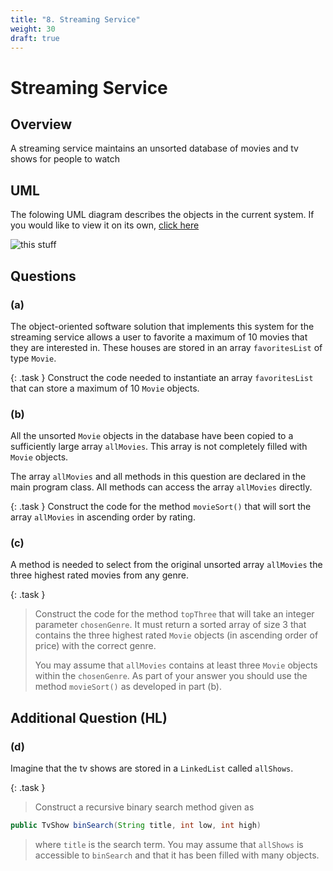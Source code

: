 ```yaml
---
title: "8. Streaming Service"
weight: 30
draft: true
---
```


# Streaming Service


## Overview
A streaming service maintains an unsorted database of movies and tv shows for people to watch

## UML

The folowing UML diagram describes the objects in the current system. If you would like to view it on its own, [click here](https://lucid.app/publicSegments/view/f1bf88d1-0042-4679-af20-52acae135395/image.png)

![this stuff](https://lucid.app/publicSegments/view/f1bf88d1-0042-4679-af20-52acae135395/image.png)

## Questions

### (a)
The object-oriented software solution that implements this system for the streaming service allows a user to favorite a maximum of 10 movies that they are interested in. These houses are stored in an array `favoritesList` of type `Movie`. 

{: .task }
Construct the code needed to instantiate an array `favoritesList` that can store a maximum of 10 `Movie` objects.

### (b)
All the unsorted `Movie` objects in the database have been copied to a sufficiently large array `allMovies`. This array is not completely filled with `Movie` objects.

The array `allMovies` and all methods in this question are declared in the main program class. All methods can access the array `allMovies` directly.


{: .task }
Construct the code for the method `movieSort()` that will sort the array `allMovies` in ascending order by rating.

### (c)
A method is needed to select from the original unsorted array `allMovies` the three highest rated movies from any genre.

{: .task }
>Construct the code for the method `topThree` that will take an integer parameter `chosenGenre`. It must return a sorted array of size 3 that contains the three highest rated `Movie` objects (in ascending order of price) with the correct genre.
>
>You may assume that `allMovies` contains at least three `Movie` objects within the `chosenGenre`. As part of your answer you should use the method `movieSort()` as developed in part (b).

## Additional Question (HL)

### (d)
Imagine that the tv shows are stored in a `LinkedList` called `allShows`.

{: .task }
>Construct a recursive binary search method given as
```java
public TvShow binSearch(String title, int low, int high)
```
>where `title` is the search term. You may assume that `allShows` is accessible to `binSearch` and that it has been filled with many objects.
